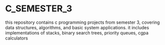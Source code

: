 # C_SEMESTER_3
this repository contains c programming projects from semester 3, covering data structures, algorithms, and basic system applications. it includes implementations of stacks, binary search trees, priority queues, cgpa calculators
